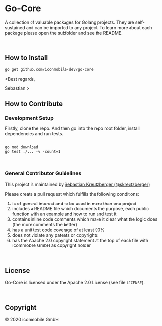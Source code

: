 # Go-Core

A collection of valuable packages for Golang projects. They are self-sustained and can be imported to any project.
To learn more about each package please open the subfolder and see the README.

<br>

## How to Install

```bash
go get github.com/iconmobile-dev/go-core
```

<Best regards,

Sebastian >

## How to Contribute

### Development Setup

Firstly, clone the repo. And then go into the repo root folder, install dependencies and run tests. 

```shell

go mod download
go test ./... -v -count=1

```

<br>

### General Contributor Guidelines

This project is maintained by [Sebastian Kreutzberger (@skreutzberger)](https://github.com/skreutzberger)

Please create a pull request which fulfills the following conditions:

1. is of general interest and to be used in more than one project
2. includes a README file which documents the purpose, each public function with an example and how to run and test it
2. contains inline code comments which make it clear what the logic does (the more comments the better)
3. has a unit test code coverage of at least 90%
4. does not violate any patents or copyrights
5. has the Apache 2.0 copyright statement at the top of each file with icommobile GmbH as copyright holder

<br>


## License
Go-Core is licensed under the Apache 2.0 License (see file `LICENSE`).

<br>

## Copyright
© 2020 iconmobile GmbH
